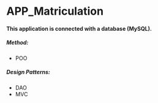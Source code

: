 # APP_Matriculation
#### This application is connected with a database (MySQL).
##### Method:
- POO
##### Design Patterns:
- DAO
- MVC
